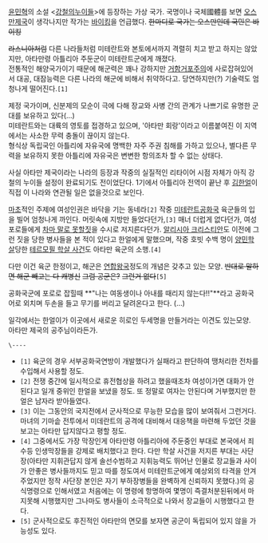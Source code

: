 [윤민혁](%EC%9C%A4%EB%AF%BC%ED%98%81.md)의 소설 <[강철의누이들](%EA%B0%95%EC%B2%A0%EC%9D%98%20%EB%88%84%EC%9D%B4%EB%93%A4.md)>에 등장하는
가상 국가. 국명이나 국체國體를 보면 [오스만제국](%EC%98%A4%EC%8A%A4%EB%A7%8C%20%EC%A0%9C%EA%B5%AD.md)이 생각나지만 작가는
[바이킹](%EB%B0%94%EC%9D%B4%ED%82%B9.md)을 언급했다. <del>한마디로 국가는 오스만인데 국민은
바이킹</del>

<del>라스니아처럼</del> 다른 나라들처럼 미테란트와 본토에서까지 격렬히 치고 받고 하지는 않았지만, 아타만령 아틀리아 주둔군이
미테란트군에게 깨졌다.  
전통적인 해양국가이기 때문에 해군력은 꽤나 강하지만
[거함거포주의](%EA%B1%B0%ED%95%A8%EA%B1%B0%ED%8F%AC%EC%A3%BC%EC%9D%98.md)에
사로잡혀있어서 대공, 대잠능력은 다른 나라의 해군에 비해서 취약하다고. 당연하지만(?) 기술력도 엄청나게 떨어진다.`[1]`

제정 국가이며, 신분제의 모순이 극에 다해 장교와 사병 간의 관계가 나쁘기로 유명한 군대를 보유하고 있다(...)  
미테란트와는 대륙의 영토를 접경하고 있으며, '아타만 회랑'이라고 이름붙여진 이 지역에서는 사소한 무력 충돌이 끊이지 않는다.  
형식상 독립국인 아틀리에 자유국에 명백한 자주 주권 침해를 가하고 있으나, 별다른 무력을 보유하지 못한 아틀리에 자유국은 변변한 항의조차 할
수 없는 상태다.

사실 아타만 제국이라는 나라의 등장과 작중의 실질적인 리타이어 시점 자체가 아직 강철의 누이들 설정이 완료되기도 전이었단다. 1기에서
아틀리아 전역이 끝난 후 [김한얼](%EA%B9%80%ED%95%9C%EC%96%BC.md)이 직접 이 나라와 연관될 일은 없을것으로
보인다.

[마초](%EB%A7%88%EC%B4%88.md)적인 주제에 여성인권은 바닥을 기는 동네라`[2]` 작중 [미테란트공화국](%EB%AF%B8%ED%85%8C%EB%9E%80%ED%8A%B8%20%EA%B3%B5%ED%99%94%EA%B5%AD.md)
육군들의 입을 빌어 엄청나게 까인다. 머릿속에 지방만 들었다던가,`[3]` 매너 더럽게 없다던가, 여성포로들에게 [차마 말로 못할짓](%EA%B0%95%EA%B0%84.md)을 수시로 저지른다던가. [알리시아 크리스티안](%EC%95%8C%EB%A6%AC%EC%8B%9C%EC%95%84%20%ED%81%AC%EB%A6%AC%EC%8A%A4%ED%8B%B0%EC%95%88.md)도 이전에 그런
짓을 당한 병사들을 본 적이 있다고 한얼에게 말했으며, 작중 호빗 수백 명이
[양민학살](%EC%96%91%EB%AF%BC%ED%95%99%EC%82%B4.md)당한 [테르모필 학살 사건](%ED%85%8C%EB%A5%B4%EB%AA%A8%ED%95%84%20%ED%95%99%EC%82%B4%20%EC%82%AC%EA%B1%B4.md)도 아타만
육군의 소행.`[4]`

다만 이건 육군 한정이고, 해군은 [연합왕국](%EC%97%B0%ED%95%A9%EC%99%95%EA%B5%AD.md)정도의 개념은
갖추고 있는 모양. <del>반대로 말하면 해군 빼고는 다 캐병신</del> <del>그럼 공군은?</del> <del>그런거
없다</del>`[5]`

공화국군에 포로로 잡힐때 **"나는 여동생이나 아내를 때리지 않는다!!"**라고 공화국어로 외치며 두손을 들고 무기를 버리고 달려온다고
한다. (…)

일각에서는 한얼이가 이곳에서 새로운 히로인 두세명을 만들거라는 이견도 있는모양.  
아타만 제국의 공주님이라든가.

`\----`

  * `[1]` 육군의 경우 서부공화국연방이 개발했다가 실패라고 판단하여 땡처리한 전차를 수입해서 사용할 정도.
  * `[2]` 전쟁 중간에 일시적으로 휴전협상을 하려고 했을때조차 여성이가면 대화가 안된다고 일개 중위인 한얼을 보냈을 정도. 또 정말로 여자는 안된다며 거부했지만 한얼은 남자라 받아들였다.
  * `[3]` 이는 그동안의 국지전에서 군사적으로 무능한 모습을 많이 보여줘서 그런거다. 마녀의 기마솥 전투에서 미데란트의 공격에 대비해서 대응책을 마련해 두었던 것을 보고는 아타만 답지않다고 평할 정도.
  * `[4]` 그중에서도 가장 막장인게 아타만령 아틀리아에 주둔중인 부대로 본국에서 죄수등 인생막장들을 강제로 배치했다고 한다. 다만 학살 사건을 저지른 부대는 사단장(아타만 지휘관답지 않게 솔선수범하고 지휘능력도 뛰어난 인물로 장교들과 사이가 안좋은 병사들까지도 믿고 따를 정도여서 미테란트군에게 예상외의 타격을 안겨주었지만 정작 사단장 본인은 자기 부하장병들을 완벽하게 신뢰하지 못했다.)의 공식명령으로 인해서였고 처음에는 이 명령에 항명하여 몇명이 즉결처분된뒤에서 마지못해 시행했지만 그나마도 병사들이 소극적으로 나와서 장교들이 시행했다고 한다.
  * `[5]` 군사적으로도 후진적인 아타만의 면모를 보자면 공군이 독립되어 있지 않을 가능성도 있다.


